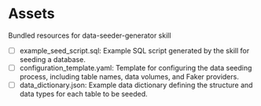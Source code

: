 # Assets

Bundled resources for data-seeder-generator skill

- [ ] example_seed_script.sql: Example SQL script generated by the skill for seeding a database.
- [ ] configuration_template.yaml: Template for configuring the data seeding process, including table names, data volumes, and Faker providers.
- [ ] data_dictionary.json: Example data dictionary defining the structure and data types for each table to be seeded.
